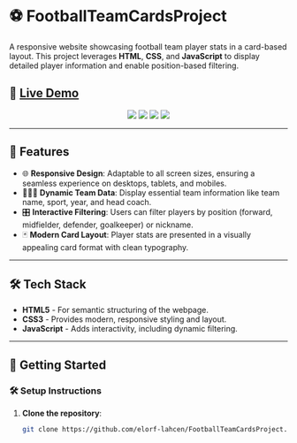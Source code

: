 # ⚽ FootballTeamCardsProject

A responsive website showcasing football team player stats in a card-based layout. This project leverages **HTML**, **CSS**, and **JavaScript** to display detailed player information and enable position-based filtering.

## 🔗 [Live Demo](https://elorf-lahcen.github.io/FootballTeamCardsProject/)
<div align="center">
    <img src="https://img.shields.io/badge/HTML-5-orange?style=for-the-badge&logo=html5&logoColor=white" />
    <img src="https://img.shields.io/badge/CSS-3-blue?style=for-the-badge&logo=css3&logoColor=white" />
    <img src="https://img.shields.io/badge/JavaScript-yellow?style=for-the-badge&logo=javascript&logoColor=black" />
    <img src="https://img.shields.io/badge/Responsive%20Design-Mobile%20Friendly-blueviolet?style=for-the-badge&logo=responsive&logoColor=white" />
</div>

---

## 📌 Features

- 🌐 **Responsive Design**: Adaptable to all screen sizes, ensuring a seamless experience on desktops, tablets, and mobiles.
- 🧑‍🤝‍🧑 **Dynamic Team Data**: Display essential team information like team name, sport, year, and head coach.
- 🎛️ **Interactive Filtering**: Users can filter players by position (forward, midfielder, defender, goalkeeper) or nickname.
- 🃏 **Modern Card Layout**: Player stats are presented in a visually appealing card format with clean typography.

---

## 🛠️ Tech Stack

- **HTML5** - For semantic structuring of the webpage.
- **CSS3** - Provides modern, responsive styling and layout.
- **JavaScript** - Adds interactivity, including dynamic filtering.

---

## 🚀 Getting Started

### 🛠️ Setup Instructions

1. **Clone the repository**:
   ```bash
   git clone https://github.com/elorf-lahcen/FootballTeamCardsProject.git

